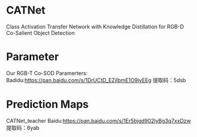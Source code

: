 # CATNet
Class Activation Transfer Network with Knowledge Distillation for RGB-D Co-Salient Object Detection
# Parameter
Our RGB-T Co-SOD Paramerters:
Badidu:https://pan.baidu.com/s/1DrUCtD_EZjIbmE1O9iyEEg
提取码：5dsb
# Prediction Maps
CATNet_teacher
Baidu:https://pan.baidu.com/s/1Er5bjgd902lyBg3q7xxDzw
提取码：6yab 


